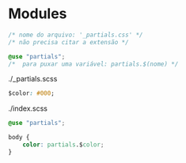 # Modules

```css
/* nome do arquivo: '_partials.css' */
/* não precisa citar a extensão */

@use "partials";
/*  para puxar uma variável: partials.$(nome) */
```

./\_partials.scss

```css
$color: #000;
```

./index.scss

```css
@use "partials";

body {
    color: partials.$color;
}
```
